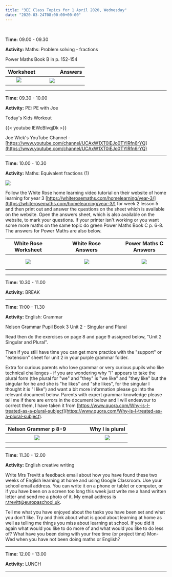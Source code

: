 ```yaml
---
title: "3EE Class Topics for 1 April 2020, Wednesday"
date: "2020-03-24T08:00:00+00:00"
---
```


&nbsp;

**Time:** 09.00 - 09.30

**Activity:** Maths: Problem solving - fractions

Power Maths Book B in p. 152-154

**Worksheet** | &nbsp; &nbsp; | &nbsp; &nbsp; | **Answers**
:---: | :---: | :---: | :---: 
[![](/images/powermaths/y3/PowerMathsB_p152to154.png)](/docs/powermaths/y3/PowerMathsB_p152to154.pdf) &nbsp; &nbsp; | &nbsp; &nbsp; | [![](/images/powermaths/y3/pm_y3_u09_practicebookanswers.png)](/docs/powermaths/y3/pm_y3_u09_practicebookanswers.pdf)


<hr>

**Time:** 09.30 - 10.00

**Activity:** PE: PE with Joe

Today's Kids Workout

{{< youtube lEWcBIvqjDk >}}

Joe Wick's YouTube Channel - [https://www.youtube.com/channel/UCAxW1XT0iEJo0TYlRfn6rYQ](https://www.youtube.com/channel/UCAxW1XT0iEJo0TYlRfn6rYQ)

<hr>

**Time:** 10.00 - 10.30

**Activity:** Maths: Equivalent fractions (1)

[![](/images/whiterose/y3/Y3Week2Lesson5Step10.png)](https://whiterosemaths.com/homelearning/year-3/)

Follow the White Rose home learning video tutorial on their website of home learning for year 3 [https://whiterosemaths.com/homelearning/year-3/](https://whiterosemaths.com/homelearning/year-3/) for week 2 lesson 5 and then print out and answer the questions on the sheet which is available on the website. Open the answers sheet, which is also available on the website, to mark your questions. If your printer isn't working or you want some more maths on the same topic do green Power Maths Book C p. 6-8. The answers for Power Maths are also below.

**White Rose Worksheet** | &nbsp; &nbsp; | &nbsp; &nbsp; | **White Rose Answers** | &nbsp; &nbsp; | &nbsp; &nbsp; | **Power Maths C Answers**
:---: | :---: | :---: | :---: | :---: | :---: | :---: 
[![](/images/whiterose/y3/Lesson-5-Y3-Summer-Block-1-WO1-Equivalent-fractions-1-2020.png)](/docs/whiterose/y3/Lesson-5-Y3-Summer-Block-1-WO1-Equivalent-fractions-1-2020.pdf) | &nbsp; &nbsp; | &nbsp; &nbsp; | [![](/images/whiterose/y3/Y3-Summer-Block-1-ANS1-Equivalent-fractions-1-2020.png)](/docs/whiterose/y3/Y3-Summer-Block-1-ANS1-Equivalent-fractions-1-2020.pdf) | &nbsp; &nbsp; | &nbsp; &nbsp; | [![](/images/powermaths/y3/pm_y3_u10_practicebookanswers.png)](/docs/powermaths/y3/pm_y3_u10_practicebookanswers.pdf)

<hr>

**Time:** 10.30 - 11.00

**Activity:** BREAK

<hr>

**Time:** 11:00 - 11.30

**Activity:** English: Grammar

Nelson Grammar Pupil Book 3 Unit 2 - Singular and Plural

Read then do the exercises on page 8 and page 9 assigned below, "Unit 2 Singular and Plural".

Then if you still have time you can get more practice with the "support" or "extension" sheet for unit 2 in your purple grammar folder.

Extra for curious parents who love grammar or very curious pupils who like technical challenges - if you are wondering why "I" appears to take the plural form (the plural for "we" and "they" is "we like" and "they like" but the singular for he and she is "he likes" and "she likes", for the singular I thought it is "I like") and want a bit more information please go into the relevant document below. Parents with expert grammar knowledge please tell me if there are errors in the document below and I will endeavour to correct them, I have taken it from [https://www.quora.com/Why-is-I-treated-as-a-plural-subject](https://www.quora.com/Why-is-I-treated-as-a-plural-subject).

**Nelson Grammer p 8-9** | &nbsp; &nbsp; | &nbsp; &nbsp; | **Why I is plural**
:---: | :---: | :---: | :---: 
[![](/images/NelGramYr3pupilP8and9.png)](/docs/NelGramYr3pupilP8and9.pdf) | &nbsp; &nbsp; | &nbsp; &nbsp; | [![](/images/detailedGrammarInfo.png)](/docs/detailedGrammerInfo.pdf)

<hr>

**Time:** 11.30 - 12.00

**Activity:** English creative writing

Write Mrs Trevitt a feedback email about how you have found these two weeks of English learning at home and using Google Classroom. Use your school email address. You can write it on a phone or tablet or computer, or if you have been on a screen too long this week just write me a hand written letter and send me a photo of it. My email address is [r.trevitt@europaschool.uk](mailto:r.trevitt@europaschool.uk).

Tell me what you have enjoyed about the tasks you have been set and what you don't like. Try and think about what is good about learning at home as well as telling me things you miss about learning at school. If you did it again what would you like to do more of and what would you like to do less of? What have you been doing with your free time (or project time) Mon-Wed when you have not been doing maths or English?

<hr>

**Time:** 12.00 - 13.00

**Activity:** LUNCH

<hr>


<br/>
<br/>

